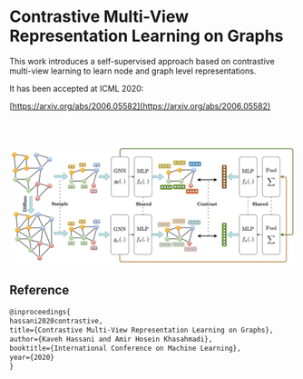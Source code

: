 # Contrastive Multi-View Representation Learning on Graphs

This work introduces a self-supervised approach based on contrastive multi-view
learning to learn node and graph level representations.

It has been accepted at ICML 2020:

[https://arxiv.org/abs/2006.05582](https://arxiv.org/abs/2006.05582)

<br/>
<br/>


![](img/arc.png)


## Reference

```
@inproceedings{
hassani2020contrastive,
title={Contrastive Multi-View Representation Learning on Graphs},
author={Kaveh Hassani and Amir Hosein Khasahmadi},
booktitle={International Conference on Machine Learning},
year={2020}
}
```
